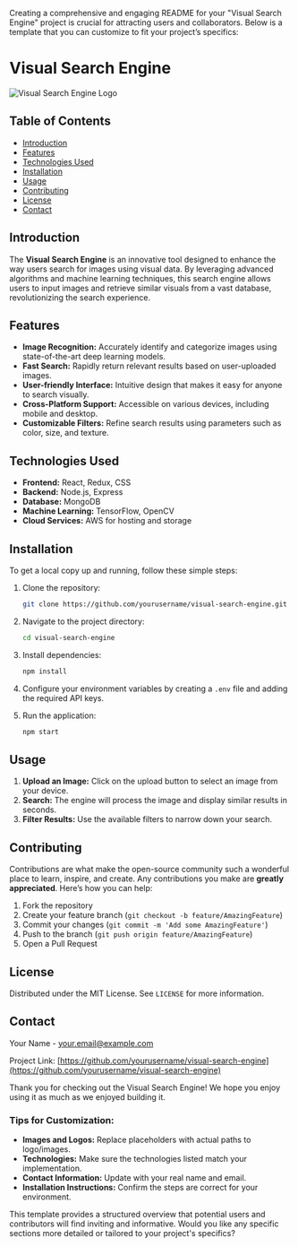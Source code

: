 Creating a comprehensive and engaging README for your "Visual Search Engine" project is crucial for attracting users and collaborators. Below is a template that you can customize to fit your project’s specifics:

# Visual Search Engine

![Visual Search Engine Logo](path_to_logo_image)

## Table of Contents
- [Introduction](#introduction)
- [Features](#features)
- [Technologies Used](#technologies-used)
- [Installation](#installation)
- [Usage](#usage)
- [Contributing](#contributing)
- [License](#license)
- [Contact](#contact)

## Introduction

The **Visual Search Engine** is an innovative tool designed to enhance the way users search for images using visual data. By leveraging advanced algorithms and machine learning techniques, this search engine allows users to input images and retrieve similar visuals from a vast database, revolutionizing the search experience.

## Features

- **Image Recognition:** Accurately identify and categorize images using state-of-the-art deep learning models.
- **Fast Search:** Rapidly return relevant results based on user-uploaded images.
- **User-friendly Interface:** Intuitive design that makes it easy for anyone to search visually.
- **Cross-Platform Support:** Accessible on various devices, including mobile and desktop.
- **Customizable Filters:** Refine search results using parameters such as color, size, and texture.

## Technologies Used

- **Frontend:** React, Redux, CSS
- **Backend:** Node.js, Express
- **Database:** MongoDB
- **Machine Learning:** TensorFlow, OpenCV
- **Cloud Services:** AWS for hosting and storage

## Installation

To get a local copy up and running, follow these simple steps:

1. Clone the repository:
   ```bash
   git clone https://github.com/yourusername/visual-search-engine.git
   ```
2. Navigate to the project directory:
   ```bash
   cd visual-search-engine
   ```
3. Install dependencies:
   ```bash
   npm install
   ```
4. Configure your environment variables by creating a `.env` file and adding the required API keys.

5. Run the application:
   ```bash
   npm start
   ```

## Usage

1. **Upload an Image:** Click on the upload button to select an image from your device.
2. **Search:** The engine will process the image and display similar results in seconds.
3. **Filter Results:** Use the available filters to narrow down your search.

## Contributing

Contributions are what make the open-source community such a wonderful place to learn, inspire, and create. Any contributions you make are **greatly appreciated**. Here’s how you can help:

1. Fork the repository
2. Create your feature branch (`git checkout -b feature/AmazingFeature`)
3. Commit your changes (`git commit -m 'Add some AmazingFeature'`)
4. Push to the branch (`git push origin feature/AmazingFeature`)
5. Open a Pull Request

## License

Distributed under the MIT License. See `LICENSE` for more information.

## Contact

Your Name - [your.email@example.com](mailto:your.email@example.com)

Project Link: [https://github.com/yourusername/visual-search-engine](https://github.com/yourusername/visual-search-engine)



Thank you for checking out the Visual Search Engine! We hope you enjoy using it as much as we enjoyed building it.


### Tips for Customization:
- **Images and Logos:** Replace placeholders with actual paths to logo/images.
- **Technologies:** Make sure the technologies listed match your implementation.
- **Contact Information:** Update with your real name and email.
- **Installation Instructions:** Confirm the steps are correct for your environment.

This template provides a structured overview that potential users and contributors will find inviting and informative. Would you like any specific sections more detailed or tailored to your project's specifics?
